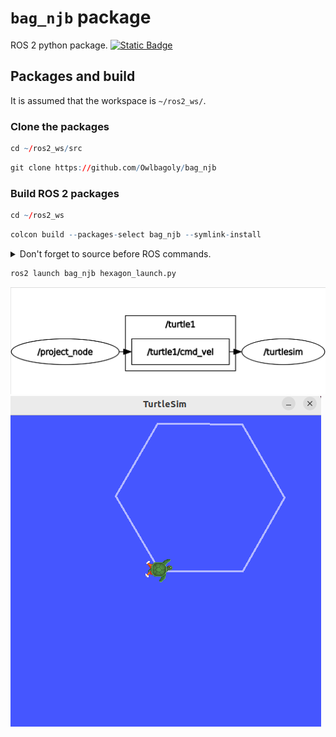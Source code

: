 # `bag_njb` package
ROS 2 python package.  [![Static Badge](https://img.shields.io/badge/ROS_2-Humble-34aec5)](https://docs.ros.org/en/humble/)
## Packages and build

It is assumed that the workspace is `~/ros2_ws/`.

### Clone the packages
``` r
cd ~/ros2_ws/src
```
``` r
git clone https://github.com/Owlbagoly/bag_njb
```

### Build ROS 2 packages
``` r
cd ~/ros2_ws
```
``` r
colcon build --packages-select bag_njb --symlink-install
```

<details>
<summary> Don't forget to source before ROS commands.</summary>

``` bash
source ~/ros2_ws/install/setup.bash
```
</details>

``` r
ros2 launch bag_njb hexagon_launch.py
```
![alt text](<img/Screenshot from 2025-03-16 16-12-09.png>)
![alt text](<img/Screenshot from 2025-03-16 16-06-14.png>)
